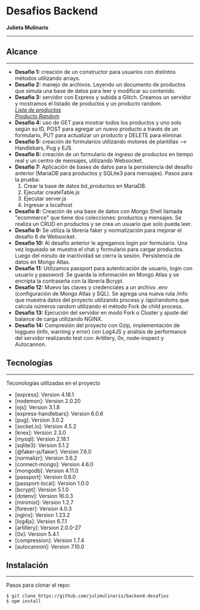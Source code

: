 # Desafios Backend
**Julieta Mulinaris**
***

## Alcance
***
* **Desafio 1:** creación de un constructor para usuarios con distintos métodos utilizando arrays.
* **Desafio 2:** manejo de archivos. Leyendo un documento de productos que simula una base de datos para leer y modificar su contenido.
* **Desafio 3:** servidor con Express y subida a Glitch. Creamos un servidor y mostramos el listado de productos y un producto random.<br>
*[Lista de productos](https://julietamulinaris-backend.glitch.me/productos)*<br>
*[Producto Random](https://julietamulinaris-backend.glitch.me/productoRandom)*
* **Desafio 4:** uso de GET para mostrar todos los productos y uno solo según su ID, POST para agregar un nuevo producto a través de un formulario, PUT para actualizar un producto y DELETE para eliminar.
* **Desafio 5:** creación de formularios utilizando motores de plantillas --> Handlebars, Pug y EJS.
* **Desafio 6:** creación de un formulario de ingreso de productos en tiempo real y un centro de mensajes, utilizando Websocket.
* **Desafio 7:** Aplicación de bases de datos para la persistencia del desafío anterior (MariaDB para productos y SQLite3 para mensajes). 
  Pasos para la prueba: 
  1. Crear la base de datos bd_productos en MariaDB.
  2. Ejecutar createTable.js
  3. Ejecutar server.js
  4. Ingresar a localhost
* **Desafio 8:** Creación de una base de datos con Mongo Shell llamada "ecommerce" que tiene dos colecciones: productos y mensajes. Se realiza un CRUD en productos y se crea un usuario que solo pueda leer.
* **Desafio 9:** Se utiliza la librería faker y normalización para mejorar el desafío 6 de Websocket.
* **Desafio 10:** Al desafío anterior le agregamos login por formulario. Una vez logueado se muestra el chat y formulario para cargar productos. Luego del minuto de inactividad se cierra la sesión. Persistencia de datos en Mongo Atlas.
* **Desafio 11:** Utilizamos passport para autenticación de usuario, login con usuario y password. Se guarda la información en Mongo Atlas y se encripta la contraseña con la librería Bcrypt.
* **Desafio 12:** Muevo las claves y credenciales a un archivo .env (configuración de Mongo Atlas y SQL). Se agrega una nueva ruta /info que muestra datos del proyecto utilizando process y /api/randoms que calcula números random utilizando el método Fork de child process. 
* **Desafio 13:** Ejecución del servidor en modo Fork o Cluster y ajuste del balance de carga utilizando NGINX.
* **Desafio 14:** Compresión del proyecto con Gzip, implementación de loggueo (info, warning y error) con Log4JS y análisis de performance del servidor realizando test con: Artillery, 0x, node-inspect y Autocannon.


## Tecnologías
***
Teconologías utilizadas en el proyecto
* [express]: Version 4.18.1
* [nodemon]: Version 2.0.20
* [ejs]: Version 3.1.8
* [express-handlebars]: Version 6.0.6
* [pug]: Version 3.0.2
* [socket.io]: Version 4.5.2
* [knex]: Version 2.3.0
* [mysql]: Version 2.18.1
* [sqlite3]: Version 5.1.2
* [@faker-js/faker]: Version 7.6.0
* [normalizr]: Version 3.6.2
* [connect-mongo]: Version 4.6.0
* [mongodb]: Version 4.11.0
* [passport]: Version 0.6.0
* [passport-local]: Version 1.0.0
* [bcrypt]: Version 5.1.0
* [dotenv]: Version 16.0.3
* [minimist]: Version 1.2.7
* [forever]: Version 4.0.3
* [nginx]: Version 1.23.2
* [log4js]: Version 6.7.1
* [artillery]: Version 2.0.0-27
* [0x]: Version 5.4.1
* [compression]: Version 1.7.4
* [autocannon]: Version 7.10.0

## Instalación
***
Pasos para clonar el repo:
```
$ git clone https://github.com/julimulinaris/backend-desafios
$ npm install
```